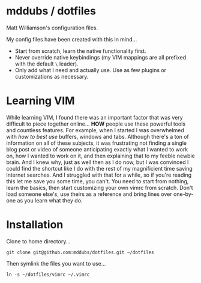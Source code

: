 mddubs / dotfiles
=================
Matt Williamson's configuration files.

My config files have been created with this in mind...

* Start from scratch, learn the native functionality first.
* Never override native keybindings (my VIM mappings are all prefixed with the default `\` leader).
* Only add what I need and actually use.  Use as few plugins or customizations as necessary.

# Learning VIM
While learning VIM, I found there was an important factor that was very difficult to piece together online... **HOW** people use these powerful tools and countless features.  For example, when I started I was overwhelmed with *how to best use* buffers, windows and tabs.  Although there's a ton of information on all of these subjects, it was frustrating not finding a single blog post or video of someone anticipating exactly what I wanted to work on, how I wanted to work on it, and then explaining that to my feeble newbie brain.  And I knew why, just as well then as I do now, but I was convinced I could find the shortcut like I do with the rest of my magnificient time saving internet searches.  And I struggled with that for a while, so if you're reading this let me save you some time, you can't.  You need to start from nothing, learn the basics, then start customizing your own vimrc from scratch.  Don't load someone else's, use theirs as a reference and bring lines over one-by-one as you learn what they do.

# Installation
Clone to home directory...
```
git clone git@github.com:mddubs/dotfiles.git ~/dotfiles
```

Then symlink the files you want to use...
```
ln -s ~/dotfiles/vimrc ~/.vimrc
```
